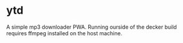 # ytd
A simple mp3 downloader PWA. Running ourside of the decker build requires ffmpeg installed on the host machine. 
